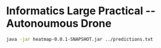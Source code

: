 # Informatics Large Practical -- Autonoumous Drone
```bash
java -jar heatmap-0.0.1-SNAPSHOT.jar ../predictions.txt
```
